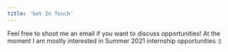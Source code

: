 ```yaml
---
title: 'Get In Touch'
---
```


Feel free to shoot me an email if you want to discuss opportunities! At the moment I am mostly interested in Summer 2021 internship opportunities :)
